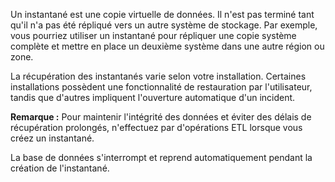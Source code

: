 Un instantané est une copie virtuelle de données. Il n'est pas terminé tant qu'il n'a pas été répliqué vers un autre système de stockage. Par exemple, vous pourriez utiliser un instantané pour répliquer une copie système complète et mettre en place un deuxième système dans une autre région ou zone.

La récupération des instantanés varie selon votre installation. Certaines installations possèdent une fonctionnalité de restauration par l'utilisateur, tandis que d'autres impliquent l'ouverture automatique d'un incident.

**Remarque :** Pour maintenir l'intégrité des données et éviter des délais de récupération prolongés, n'effectuez par d'opérations ETL lorsque vous créez un instantané.

La base de données s'interrompt et reprend automatiquement pendant la création de l'instantané.
